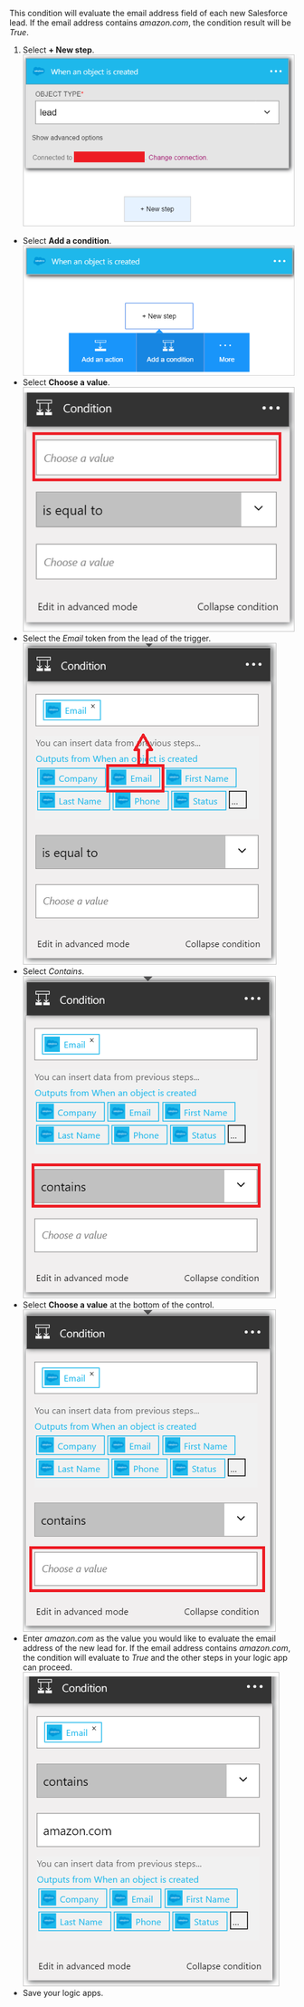 This condition will evaluate the email address field of each new Salesforce lead. If the email address contains *amazon.com*, the condition result will be *True*.

1. Select **+ New step**.  
![Salesforce condition image 1](./media/connectors-create-api-salesforce/condition-1.png)   
- Select **Add a condition**.    
![Salesforce condition image 2](./media/connectors-create-api-salesforce/condition-2.png)  
- Select **Choose a value**.    
![Salesforce condition image 3](./media/connectors-create-api-salesforce/condition-3.png)  
- Select the *Email* token from the lead of the trigger.    
![Salesforce condition image 4](./media/connectors-create-api-salesforce/condition-4.png)  
- Select *Contains*.      
![Salesforce condition image 5](./media/connectors-create-api-salesforce/condition-5.png)  
- Select **Choose a value** at the bottom of the control.     
![Salesforce condition image 6](./media/connectors-create-api-salesforce/condition-6.png)  
- Enter *amazon.com* as the value you would like to evaluate the email address of the new lead for. If the email address contains *amazon.com*, the condition will evaluate to *True* and the other steps in your logic app can proceed.    
![Salesforce condition image 7](./media/connectors-create-api-salesforce/condition-7.png)  
- Save your logic apps.  

